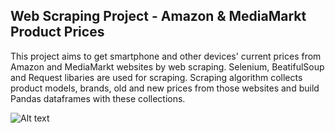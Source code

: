 ## Web Scraping Project - Amazon & MediaMarkt Product Prices

This project aims to get smartphone and other devices' current prices from Amazon and MediaMarkt websites by web scraping.
Selenium, BeatifulSoup and Request libaries are used for scraping. 
Scraping algorithm collects product models, brands, old and new prices from those websites and build Pandas dataframes with these collections.

![Alt text](https://raw.githubusercontent.com/semihnykv/WebScrapingProject/main/DataframeCapture.JPG "Title")
